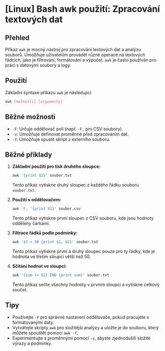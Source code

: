 # [Linux] Bash awk použití: Zpracování textových dat

## Přehled
Příkaz `awk` je mocný nástroj pro zpracování textových dat a analýzu souborů. Umožňuje uživatelům provádět různé operace na textových řádcích, jako je filtrování, formátování a výpočet. `awk` je často používán pro práci s datovými soubory a logy.

## Použití
Základní syntaxe příkazu `awk` je následující:

```bash
awk [možnosti] [argumenty]
```

## Běžné možnosti
- `-F`: Určuje oddělovač polí (např. `-F,` pro CSV soubory).
- `-v`: Umožňuje definovat proměnné před zpracováním dat.
- `-f`: Umožňuje spustit skript z externího souboru.

## Běžné příklady
1. **Základní použití pro tisk druhého sloupce:**
   ```bash
   awk '{print $2}' soubor.txt
   ```
   Tento příkaz vytiskne druhý sloupec z každého řádku souboru `soubor.txt`.

2. **Použití s oddělovačem:**
   ```bash
   awk -F, '{print $1}' soubor.csv
   ```
   Tento příkaz vytiskne první sloupec z CSV souboru, kde jsou hodnoty odděleny čárkami.

3. **Filtrace řádků podle podmínky:**
   ```bash
   awk '$3 > 50 {print $1, $2}' soubor.txt
   ```
   Tento příkaz vytiskne první a druhý sloupec pouze pro ty řádky, kde je hodnota ve třetím sloupci větší než 50.

4. **Sčítání hodnot ve sloupci:**
   ```bash
   awk '{sum += $1} END {print sum}' soubor.txt
   ```
   Tento příkaz sečte všechny hodnoty v prvním sloupci a vytiskne celkový součet.

## Tipy
- Používejte `-F` pro správné nastavení oddělovače, pokud pracujete s formátovanými daty.
- Vytvářejte skripty `awk` pro složitější analýzy a uložte je do souboru, který můžete spouštět pomocí `awk -f`.
- Experimentujte s proměnnými pomocí `-v`, abyste zjednodušili složité výrazy a podmínky.